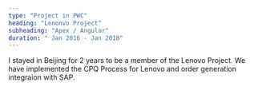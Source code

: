 ```yaml
---
type: "Project in PWC"
heading: "Lenonvo Project"
subheading: "Apex / Angular"
duration: " Jan 2016 - Jan 2018"
---
```


I stayed in Beijing for 2 years to be a member of the Lenovo Project.
We have implemented the CPQ Process for Lenovo and order generation integraion with SAP.
